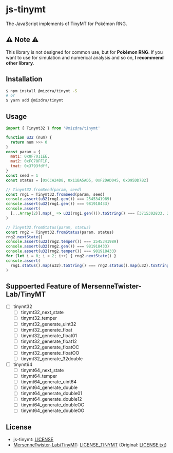 # js-tinymt
The JavaScript implements of TinyMT for Pokémon RNG.


## :warning: Note :warning:
This library is not designed for common use, but for **Pokémon RNG**.
If you want to use for simulation and numerical analysis and so on,
**I recommend other library**.


## Installation

```bash
$ npm install @mizdra/tinymt -S
# or
$ yarn add @mizdra/tinymt
```


## Usage
```js
import { Tinymt32 } from '@mizdra/tinymt'

function u32 (num) {
  return num >>> 0
}
const param = {
  mat1: 0x8F7011EE,
  mat2: 0xFC78FF1F,
  tmat: 0x3793fdff,
}
const seed = 1
const status = [0xCCA24D8, 0x11BA5AD5, 0xF2DAD045, 0xD95DD7B2]

// Tinymt32.fromSeed(param, seed)
const rng1 = Tinymt32.fromSeed(param, seed)
console.assert(u32(rng1.gen()) === 2545341989)
console.assert(u32(rng1.gen()) === 981918433)
console.assert(
  [...Array(2)].map(_ => u32(rng1.gen())).toString() === [3715302833, 2387538352].toString()
)

// Tinymt32.fromStatus(param, status)
const rng2 = Tinymt32.fromStatus(param, status)
rng2.nextState()
console.assert(u32(rng2.temper()) === 2545341989)
console.assert(u32(rng2.gen()) === 981918433)
console.assert(u32(rng2.temper()) === 981918433)
for (let i = 0; i < 2; i++) { rng2.nextState() }
console.assert(
  rng1.status().map(u32).toString() === rng2.status().map(u32).toString()
)
```


## Suppoerted Feature of MersenneTwister-Lab/TinyMT
- [ ] tinymt32
  - [ ] tinymt32_next_state
  - [ ] tinymt32_temper
  - [ ] tinymt32_generate_uint32
  - [ ] tinymt32_generate_float
  - [ ] tinymt32_generate_float01
  - [ ] tinymt32_generate_float12
  - [ ] tinymt32_generate_floatOC
  - [ ] tinymt32_generate_floatOO
  - [ ] tinymt32_generate_32double
- [ ] tinymt64
  - [ ] tinymt64_next_state
  - [ ] tinymt64_temper
  - [ ] tinymt64_generate_uint64
  - [ ] tinymt64_generate_double
  - [ ] tinymt64_generate_double01
  - [ ] tinymt64_generate_double12
  - [ ] tinymt64_generate_doubleOC
  - [ ] tinymt64_generate_doubleOO

## License
- js-tinymt: [LICENSE](https://raw.githubusercontent.com/mizdra/js-tinymt/master/LICENSE)
- [MersenneTwister-Lab/TinyMT](https://github.com/MersenneTwister-Lab/TinyMT): [LICENSE_TINYMT](https://raw.githubusercontent.com/mizdra/js-tinymt/master/LICENSE_TINYMT) (Original: [LICENSE.txt](https://raw.githubusercontent.com/MersenneTwister-Lab/TinyMT/master/LICENSE.txt))